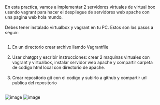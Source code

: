 En esta practica, vamos a implementar 2 servidores virtuales de virtual box usando vagrant para hacer el despliegue de servidores web apache con una pagina web hola mundo.
<br><br>
Debes tener instalado virtualbox y vagrant en tu PC. Estos son los pasos a seguir:
<br><br>
1) En un directorio crear archivo llamdo Vagrantfile
<br><br>
2) Usar chatgpt y escribir instrucciones: crear 2 maquinas virtuales con vagrant y virtualbox, instalar servidor web apache y compartir carpeta de codigo html local con directorio de apache.
<br><br>
3) Crear repositorio git con el codigo y subirlo a github y compartir url publica del repositorio
<br><br>

![image](https://github.com/user-attachments/assets/e8bfef8a-07e9-4696-bf1b-60eb0e6752d1)
![image](https://github.com/user-attachments/assets/da252a6e-4ed7-4f0f-9bad-f3c909866338)
